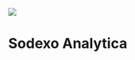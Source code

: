 ![](https://res.cloudinary.com/he9fywsrk/image/upload/d_no-recipe-image,f_auto,fl_progressive,q_75/e8ykrxagfihvdbmjrnuz.jpg)

# Sodexo Analytica